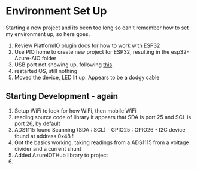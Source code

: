 # Environment Set Up

Starting a new project and its been too long so can't remember how to set my environment up, so here goes.

1. Review PlatformIO plugin docs for how to work with ESP32
2. Use PIO home to create new project for ESP32, resulting in the esp32-Azure-AIO folder
3. USB port not showing up, following [this](https://docs.espressif.com/projects/esp-idf/en/latest/esp32/get-started/linux-setup.html)
4. restarted OS, still nothing
5. Moved the device, LED lit up. Appears to be a dodgy cable

## Starting Development - again

1. Setup WiFi to look for how WiFi, then mobile WiFi
1. reading source code of library it appears that SDA is port 25 and SCL is port 26, by default
1. ADS1115 found
   Scanning (SDA : SCL) - GPIO25 : GPIO26 - I2C device found at address 0x48  !
1. Got the basics working, taking readings from a ADS1115 from a voltage divider and a current shunt
1. Added AzureIOTHub library to project
2. 

